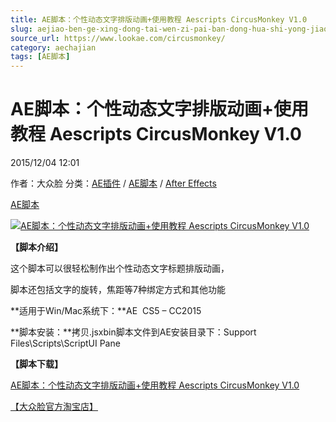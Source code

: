 ```yaml
---
title: AE脚本：个性动态文字排版动画+使用教程 Aescripts CircusMonkey V1.0
slug: aejiao-ben-ge-xing-dong-tai-wen-zi-pai-ban-dong-hua-shi-yong-jiao-cheng-aescripts-circusmonkey-v1-0
source_url: https://www.lookae.com/circusmonkey/
category: aechajian
tags: [AE脚本]
---
```

# AE脚本：个性动态文字排版动画+使用教程 Aescripts CircusMonkey V1.0

2015/12/04 12:01

作者：大众脸
分类：[AE插件](https://www.lookae.com/after-effects/aechajian/) / [AE脚本](https://www.lookae.com/after-effects/aescripts/) / [After Effects](https://www.lookae.com/after-effects/)

[AE脚本](https://www.lookae.com/tag/ae%e8%84%9a%e6%9c%ac/)

[![AE脚本：个性动态文字排版动画+使用教程 Aescripts CircusMonkey V1.0](https://www.lookae.com/wp-content/uploads/2015/12/CircusMonkey.jpg "AE脚本：个性动态文字排版动画+使用教程 Aescripts CircusMonkey V1.0-LookAE.com")](https://www.lookae.com/wp-content/uploads/2015/12/CircusMonkey.jpg)

**【脚本介绍】**

这个脚本可以很轻松制作出个性动态文字标题排版动画，

脚本还包括文字的旋转，焦距等7种绑定方式和其他功能

**适用于Win/Mac系统下：**AE  CS5 – CC2015

**脚本安装：**拷贝.jsxbin脚本文件到AE安装目录下：Support Files\Scripts\ScriptUI Pane

**【脚本下载】**

[AE脚本：个性动态文字排版动画+使用教程 Aescripts CircusMonkey V1.0](https://lookae.400gb.com/file/136012445)

[【大众脸官方淘宝店】](https://lookae.taobao.com/)
